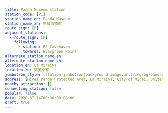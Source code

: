 ```yaml
---
title: Panda Museum station
station_code: [P1]
station_name_en: Panda Museum
station_name_zh: 熊貓博物館
route_sign: [P]
adjacent_stations:
  - route_sign: [P]
    following:
      - station: P2-Cavehaven
        towards: Evergreen Point
alternate_station_name_en: 
alternate_station_name_zh: 
location_en: La Miraiya
location_zh: 南美來雅
jumbotron_style: .station-jumbotron{background-image:url(/img/bg/pandaexpress.png);background-repeat:no-repeat;background-size:50% 10px;background-position:right 130px}
address: [Mirai Panda Protected Area, La Miraiya, City of Mirai, United Cities]
nearby_attraction: []
connecting_station: false
popular: false
date: 2020-07-14T00:36:00+08:00
draft: true
---
```


